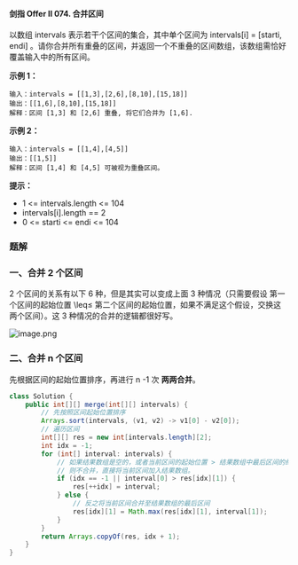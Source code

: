 #### 剑指 Offer II 074. 合并区间

以数组 intervals 表示若干个区间的集合，其中单个区间为 intervals[i] = [starti, endi] 。请你合并所有重叠的区间，并返回一个不重叠的区间数组，该数组需恰好覆盖输入中的所有区间。

**示例 1：**

```shell
输入：intervals = [[1,3],[2,6],[8,10],[15,18]]
输出：[[1,6],[8,10],[15,18]]
解释：区间 [1,3] 和 [2,6] 重叠, 将它们合并为 [1,6].
```

**示例 2：**

```shell
输入：intervals = [[1,4],[4,5]]
输出：[[1,5]]
解释：区间 [1,4] 和 [4,5] 可被视为重叠区间。
```

**提示：**

* 1 <= intervals.length <= 104
* intervals[i].length == 2
* 0 <= starti <= endi <= 104

### 题解

### 一、合并 2 个区间

2 个区间的关系有以下 6 种，但是其实可以变成上面 3 种情况（只需要假设 第一个区间的起始位置 \leq≤ 第二个区间的起始位置，如果不满足这个假设，交换这两个区间）。这 3 种情况的合并的逻辑都很好写。

![image.png](http://gitlab.wsh-study.com/xp-study/LeeteCode/blob/master/区间问题/images/合并区间/1.jpg)

### 二、合并 n 个区间

先根据区间的起始位置排序，再进行 n -1 次 **两两合并**。

```java
class Solution {
    public int[][] merge(int[][] intervals) {
        // 先按照区间起始位置排序
        Arrays.sort(intervals, (v1, v2) -> v1[0] - v2[0]);
        // 遍历区间
        int[][] res = new int[intervals.length][2];
        int idx = -1;
        for (int[] interval: intervals) {
            // 如果结果数组是空的，或者当前区间的起始位置 > 结果数组中最后区间的终止位置，
            // 则不合并，直接将当前区间加入结果数组。
            if (idx == -1 || interval[0] > res[idx][1]) {
                res[++idx] = interval;
            } else {
                // 反之将当前区间合并至结果数组的最后区间
                res[idx][1] = Math.max(res[idx][1], interval[1]);
            }
        }
        return Arrays.copyOf(res, idx + 1);
    }
}
```

